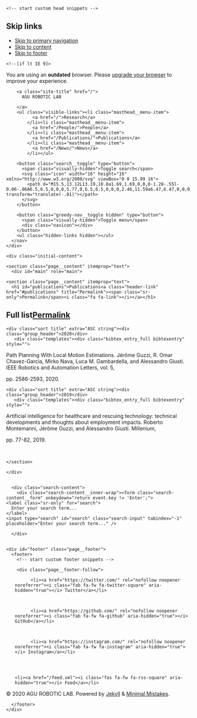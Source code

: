 <!doctype html>
<!--
  Minimal Mistakes Jekyll Theme 4.20.2 by Michael Rose
  Copyright 2013-2020 Michael Rose - mademistakes.com | @mmistakes
  Free for personal and commercial use under the MIT license
  https://github.com/mmistakes/minimal-mistakes/blob/master/LICENSE
-->
<html lang="en" class="no-js">
  <head>
    <meta charset="utf-8">

<!-- begin _includes/seo.html --><title>AGU ROBOTIC LAB</title>
<meta name="description" content="Write an awesome description for your new site here. You can edit this line in _config.yml. It will appear in your document head meta (for Google search results) and in your feed.xml site description.">


  <meta name="author" content="First Lastname">
  


<meta property="og:type" content="website">
<meta property="og:locale" content="en_US">
<meta property="og:site_name" content="AGU ROBOTIC LAB">
<meta property="og:title" content="AGU ROBOTIC LAB">
<meta property="og:url" content="http://localhost:4000/people/">


  <meta property="og:description" content="Write an awesome description for your new site here. You can edit this line in _config.yml. It will appear in your document head meta (for Google search results) and in your feed.xml site description.">












<link rel="canonical" href="http://localhost:4000/people/">




<script type="application/ld+json">
  {
    "@context": "https://schema.org",
    
      "@type": "Person",
      "name": null,
      "url": "http://localhost:4000/"
    
  }
</script>






<!-- end _includes/seo.html -->


<link href="/feed.xml" type="application/atom+xml" rel="alternate" title="AGU ROBOTIC LAB Feed">

<!-- https://t.co/dKP3o1e -->
<meta name="viewport" content="width=device-width, initial-scale=1.0">

<script>
  document.documentElement.className = document.documentElement.className.replace(/\bno-js\b/g, '') + ' js ';
</script>

<!-- For all browsers -->
<link rel="stylesheet" href="/assets/css/main.css">
<link rel="stylesheet" href="https://cdn.jsdelivr.net/npm/@fortawesome/fontawesome-free@5/css/all.min.css">

<!--[if IE]>
  <style>
    /* old IE unsupported flexbox fixes */
    .greedy-nav .site-title {
      padding-right: 3em;
    }
    .greedy-nav button {
      position: absolute;
      top: 0;
      right: 0;
      height: 100%;
    }
  </style>
<![endif]-->



    <!-- start custom head snippets -->

<!-- insert favicons. use https://realfavicongenerator.net/ -->

<!-- end custom head snippets -->

  </head>

  <body class="layout--splash">
    <nav class="skip-links">
  <h2 class="screen-reader-text">Skip links</h2>
  <ul>
    <li><a href="#site-nav" class="screen-reader-shortcut">Skip to primary navigation</a></li>
    <li><a href="#main" class="screen-reader-shortcut">Skip to content</a></li>
    <li><a href="#footer" class="screen-reader-shortcut">Skip to footer</a></li>
  </ul>
</nav>

    <!--[if lt IE 9]>
<div class="notice--danger align-center" style="margin: 0;">You are using an <strong>outdated</strong> browser. Please <a href="https://browsehappy.com/">upgrade your browser</a> to improve your experience.</div>
<![endif]-->

    

<div class="masthead">
  <div class="masthead__inner-wrap">
    <div class="masthead__menu">
      <nav id="site-nav" class="greedy-nav">
        
        <a class="site-title" href="/">
          AGU ROBOTIC LAB
          
        </a>
        <ul class="visible-links"><li class="masthead__menu-item">
              <a href="/">Research</a>
            </li><li class="masthead__menu-item">
              <a href="/People/">People</a>
            </li><li class="masthead__menu-item">
              <a href="/Publications/">Publications</a>
            </li><li class="masthead__menu-item">
              <a href="/News/">News</a>
            </li></ul>
        
        <button class="search__toggle" type="button">
          <span class="visually-hidden">Toggle search</span>
          <svg class="icon" width="16" height="16" xmlns="http://www.w3.org/2000/svg" viewBox="0 0 15.99 16">
            <path d="M15.5,13.12L13.19,10.8a1.69,1.69,0,0,0-1.28-.55l-0.06-.06A6.5,6.5,0,0,0,5.77,0,6.5,6.5,0,0,0,2.46,11.59a6.47,6.47,0,0,0,7.74.26l0.05,0.05a1.65,1.65,0,0,0,.5,1.24l2.38,2.38A1.68,1.68,0,0,0,15.5,13.12ZM6.4,2A4.41,4.41,0,1,1,2,6.4,4.43,4.43,0,0,1,6.4,2Z" transform="translate(-.01)"></path>
          </svg>
        </button>
        
        <button class="greedy-nav__toggle hidden" type="button">
          <span class="visually-hidden">Toggle menu</span>
          <div class="navicon"></div>
        </button>
        <ul class="hidden-links hidden"></ul>
      </nav>
    </div>
  </div>
</div>


    <div class="initial-content">
      

<div id="main" role="main">
  <article class="splash" itemscope itemtype="https://schema.org/CreativeWork">
    
    
    
    

    <section class="page__content" itemprop="text">
      <div id="main" role="main">
  <article class="splash" itemscope="" itemtype="https://schema.org/CreativeWork">
    <meta itemprop="headline" content="Publications">
    
    
    

    <section class="page__content" itemprop="text">
      <h1 id="publications">Publications<a class="header-link" href="#publications" title="Permalink"><span class="sr-only">Permalink</span><i class="fa fa-link"></i></a></h1>

<bibtex src="/files/publications/library.bib"></bibtex>

<div class="bibtex_template bibtex_entry_thumbnail" id="display_hightlights" style="display: none;">
  <span class="title"></span>
  
  <div class="bib_thumbnail">
      <span class="if thumbnail">
        <img class="thumbnail">
      </span>
  </div>

  <span class="if description">
    <span class="description"></span>
  </span>
  <span class="author"></span>
  <span class="publishin">
      <span class="if journal">
        <span class="journal"></span>.
        <span class="if volume"> vol.
          <span class="volume"></span>,
        </span>
        <span class="if issue"> issue
          <span class="issue"></span>.
        </span>
      </span>
      <span class="if booktitle">
        <span class="booktitle"></span>.
      </span>
  </span>
  <!--span class="if pages">pp.
    <span class="pages"></span>,
  </span>
  <span class="if year">
    <span class="year"></span>.
  </span-->
  <div class="options">
      <span class="if url">        
        <a class="url" alt="view online"><i class="fas fa-search"></i></a>
      </span>
      <span class="if file">
        <a class="file" alt="download pdf"><i class="fas fa-file"></i></a>
      </span>
      <span class="if website">
        <a class="website" alt="visit website"><i class="fas fa-globe-europe"></i></a>
      </span>
  </div>

</div>

<div class="bibtex_template bibtex_entry_full" id="display_fulllist" style="display: none;">

  <span class="title"></span>.
  <span class="author"></span>.
  <span class="if journal">
    <span class="journal"></span>,
    <span class="if volume"> vol.
      <span class="volume"></span>,
    </span>
    <span class="if issue"> issue
      <span class="issue"></span>,
    </span>
  </span>
  <span class="if booktitle">
    <span class="booktitle"></span>,
  </span>
  <span class="if pages">pp.
    <span class="pages"></span>,
  </span>
  <span class="if year">
    <span class="year"></span>.
  </span>
  <span class="if note">
    (<span class="note" style="font-weight: bold;"> </span>)
  </span>  
  <span class="if special_note">
    (<span class="special_note" style="font-weight: bold;"> </span>)
  </span>  
  <span class="if url">
    <a class="url"><i class="fas fa-search"></i></a>
  </span>
  <span class="if file">
    <a class="file"><i class="fas fa-file"></i></a>
  </span>
  <span class="if website">
    <a class="website"><i class="fas fa-globe-europe"></i></a>
  </span>

  <p>

</p></div>

<!---
## Highlights
<div class="bibtex_display" bibtexkeys="gromov2018robot|chavez-garcia2018ral|Guzzi2018a|BanGuzAmiFeoGiuGam2018|giusti2016machine|DucDicForBonDorMagMonOgrPinRetTriGam2014" template="display_hightlights"></div>
-->

<h2 id="full-list">Full list<a class="header-link" href="#full-list" title="Permalink"><span class="sr-only">Permalink</span><i class="fa fa-link"></i></a></h2>

<div class="bibtex_display" template="display_fulllist"><div class="" template="display_fulllist">
  <div class="group year" extra="DESC number">

    <div class="sort title" extra="ASC string"><div class="group_header">2020</div>
       <div class="templates"><div class="bibtex_entry_full bibtexentry" style="">

  <span class="title">Path Planning With Local Motion Estimations</span>.
  <span class="author"> Jérôme Guzzi,  R. Omar Chavez-Garcia,  Mirko Nava,  Luca M. Gambardella, and  Alessandro Giusti</span>.
  <span class="">
    <span class="journal">IEEE Robotics and Automation Letters</span>,
    <span class=""> vol.
      <span class="volume">5</span>,
    </span>
    
  </span>
  
  <span class="">pp.
    <span class="pages">2586-2593</span>,
  </span>
  <span class="">
    <span class="year">2020</span>.
  </span>
    
    
  <span class="">
    <a class="url" href="https://ieeexplore.ieee.org/document/8988152"><i class="fas fa-search"></i></a>
  </span>
  <span class="">
    <a class="file" href="https://ieeexplore.ieee.org/stamp/stamp.jsp?tp=&amp;arnumber=8988152"><i class="fas fa-file"></i></a>
  </span>
  <span class="">
    <a class="website" href="https://github.com/idsia-robotics/pplanning-local-estimations"><i class="fas fa-globe-europe"></i></a>
  </span>

  <p>

</p></div></div>
    </div>
  </div>
</div><div class="" template="display_fulllist">
  <div class="group year" extra="DESC number">

    <div class="sort title" extra="ASC string"><div class="group_header">2019</div>
       <div class="templates"><div class="bibtex_entry_full bibtexentry" style="">

  <span class="title">Artificial intelligence for healthcare and rescuing technology: technical developments and thoughts about employment impacts</span>.
  <span class="author"> Roberto Montemanni,  Jérôme Guzzi, and  Alessandro Giusti</span>.
  <span class="">
    <span class="journal">Millenium</span>,
    
    
  </span>
  
  <span class="">pp.
    <span class="pages">77-82</span>,
  </span>
  <span class="">
    <span class="year">2019</span>.
  </span>
    
    
  <span class="">
    <a class="url" href="https://revistas.rcaap.pt/millenium/article/view/17690"><i class="fas fa-search"></i></a>
  </span>
  <span class="">
    <a class="file" href="https://revistas.rcaap.pt/millenium/article/view/17690/14545"><i class="fas fa-file"></i></a>
  </span>
  

  <p>

</p></div><div class="bibtex_entry_full bibtexentry" style="">

  
  
  
  


  
  

  <p>

</p></div></div>
    </div>
  </div>
</div></div>

<!--div class="bibtex_display" template="display_fulllist">
</div-->



<p>&nbsp;</p>

    </section>
  </article>
</div>
    </section>
  </article>
</div>

    </div>

    
      <div class="search-content">
        <div class="search-content__inner-wrap"><form class="search-content__form" onkeydown="return event.key != 'Enter';">
    <label class="sr-only" for="search">
      Enter your search term...
    </label>
    <input type="search" id="search" class="search-input" tabindex="-1" placeholder="Enter your search term..." />
  </form>
  <div id="results" class="results"></div></div>

      </div>
    

    <div id="footer" class="page__footer">
      <footer>
        <!-- start custom footer snippets -->

<!-- end custom footer snippets -->
        <div class="page__footer-follow">
  <ul class="social-icons">
    

    
      
        
          <li><a href="https://twitter.com/" rel="nofollow noopener noreferrer"><i class="fab fa-fw fa-twitter-square" aria-hidden="true"></i> Twitter</a></li>
        
      
        
          <li><a href="https://github.com/" rel="nofollow noopener noreferrer"><i class="fab fa-fw fa-github" aria-hidden="true"></i> GitHub</a></li>
        
      
        
          <li><a href="https://instagram.com/" rel="nofollow noopener noreferrer"><i class="fab fa-fw fa-instagram" aria-hidden="true"></i> Instagram</a></li>
        
      
    

    <li><a href="/feed.xml"><i class="fas fa-fw fa-rss-square" aria-hidden="true"></i> Feed</a></li>
  </ul>
</div>

<div class="page__footer-copyright">&copy; 2020 AGU ROBOTIC LAB. Powered by <a href="https://jekyllrb.com" rel="nofollow">Jekyll</a> &amp; <a href="https://mademistakes.com/work/minimal-mistakes-jekyll-theme/" rel="nofollow">Minimal Mistakes</a>.</div>

      </footer>
    </div>

    
  <script src="/assets/js/main.min.js"></script>




<script src="/assets/js/lunr/lunr.min.js"></script>
<script src="/assets/js/lunr/lunr-store.js"></script>
<script src="/assets/js/lunr/lunr-en.js"></script>







  </body>
</html>
